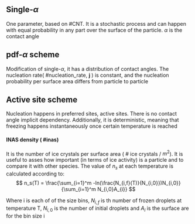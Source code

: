 ## Single-$\alpha$ 

One parameter, based on #CNT. It is a stochastic process and can happen with equal probability in any part over the surface of the particle. $\alpha$ is the contact angle

## pdf-$\alpha$ scheme

Modification of single-$\alpha$, it has a distribution of contact angles. The nucleation rate( #nucleation_rate, **j** ) is constant, and the nucleation probability per surface area differs from particle to particle

## Active site scheme

Nucleation happens in preferred sites, active sites. There is no contact angle implicit dependency. Additionally, it is deterministic, meaning that freezing happens instantaneously once certain temperature is reached 

#### INAS density ( #inas)
 It is the number of ice crystals per surface area ( # ice crystals / $m^2$). It is useful to asses how important (in terms of ice activity) is a particle and to compare it with other species.
 The value of $n_s$ at each temperature is calculated according to:
 $$
 n_s(T) = \frac{\sum_{i=1}^m -ln(\frac{N_{i,f}(T)}{N_{i,0}})N_{i,0}}{\sum_{i=1}^m N_{i,0}A_{i}}
$$

Where i is each of of the size bins, $N_{i,f}$ is th number of frozen droplets at temperature T, $N_{i,0}$ is the number of initial droplets and $A_i$ is the surface are for the bin size i